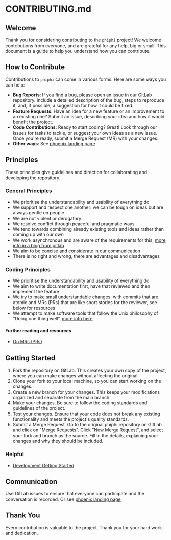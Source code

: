 # CONTRIBUTING.md

## Welcome

Thank you for considering contributing to the `phiphi` project! We welcome contributions from
everyone, and are grateful for any help, big or small. This document is a guide to help you
understand how you can contribute.

## How to Contribute

Contributions to `phiphi` can come in various forms. Here are some ways you can help:

* **Bug Reports**: If you find a bug, please open an issue in our GitLab repository. Include a
  detailed description of the bug, steps to reproduce it, and, if possible, a suggestion for how it
  could be fixed.
* **Feature Requests**: Have an idea for a new feature or an improvement to an existing one? Submit
  an issue, describing your idea and how it would benefit the project.
* **Code Contributions**: Ready to start coding? Great! Look through our issues for tasks to
  tackle, or suggest your own ideas as a new issue. Once you're ready, submit a Merge Request (MR)
  with your changes.
* **Other ways**: See [phoenix landing
  page](https://howtobuildup.org/programs/digital-conflict/phoenix/)

## Principles

These principles give guidelines and direction for collaborating and developing the repository.

### General Principles

* We prioritise the understandability and usability of everything do
* We support and respect one another: we can be tough on ideas but are always gentle on people
* We are not violent or derogatory
* We resolve conflict through peaceful and pragmatic ways
* We tend towards combining already existing tools and ideas rather than coming up with our own
* We work asynchronous and are aware of the requirements for this, [more info in a blog from
  gitlab](https://about.gitlab.com/company/culture/all-remote/asynchronous/#how-does-asynchronous-communication-work)
* We aim to be concise and considerate in our communication
* There is no right and wrong, there are advantages and disadvantages

### Coding Principles

* We prioritise the understandability and usability of everything do
* We aim to write documentation first, have that reviewed and then implement the feature
* We try to make small understandable changes: with commits that are atomic and MRs (PRs) that are
  like short stories for the reviewer, see below for resources
* We attempt to make software tools that follow the Unix philosophy of “Doing one thing well”,
  [more info here](http://www.catb.org/~esr/writings/taoup/html/ch01s06.htm)

#### Further reading and resources

* [On MRs (PRs)](https://wiki.crdb.io/wiki/spaces/CRDB/pages/1411744698/Organizing+PRs+and+Commits)

## Getting Started

1. Fork the repository on GitLab. This creates your own copy of the project, where you can make
changes without affecting the original.
2. Clone your fork to your local machine, so you can start working on the changes.
3. Create a new branch for your changes. This keeps your modifications organized and separate from
the main branch.
4. Make your changes. Be sure to follow the coding standards and guidelines of the project.
5. Test your changes. Ensure that your code does not break any existing functionality and meets the
project's quality standards.
6. Submit a Merge Request. Go to the original phiphi repository on GitLab and click on "Merge
Requests". Click "New Merge Request", and select your fork and branch as the source. Fill in the
details, explaining your changes and why they should be included.

### Helpful

* [Development Getting Started](/docs/development_getting_started.md)

## Communication

Use GitLab issues to ensure that everyone can participate and the conversation is recorded. Or see
[phoenix landing page](https://howtobuildup.org/programs/digital-conflict/phoenix/)

## Thank You

Every contribution is valuable to the project. Thank you for your hard work and dedication.
